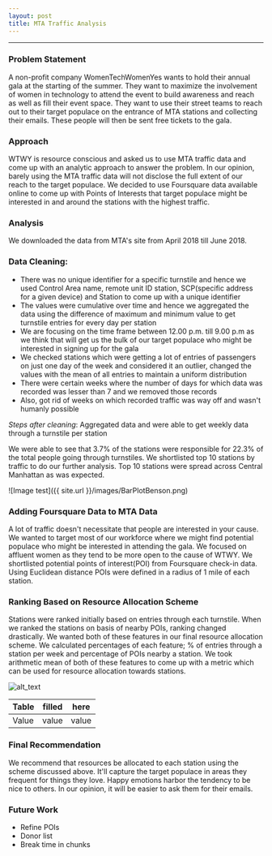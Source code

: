 ```yaml
---
layout: post
title: MTA Traffic Analysis
---
```



-----



### Problem Statement

A non-profit company WomenTechWomenYes wants to hold their annual gala at the starting of the summer. They want to maximize the involvement of women in technology to attend the event to build awareness and reach as well as fill their event space. They want to use their street teams to reach out to their target populace on the entrance of MTA stations and collecting their emails. These people will then be sent free tickets to the gala.  

### Approach

WTWY is resource conscious and asked us to use MTA traffic data and come up with an analytic approach to answer the problem. In our opinion, barely using the MTA traffic data will not disclose the full extent of our reach to the target populace. We decided to use Foursquare data available online to come up with Points of Interests that target populace might be interested in and around the stations with the highest traffic. 

### Analysis

We downloaded the data from MTA's site from April 2018 till June 2018. 

### Data Cleaning:

* There was no unique identifier for a specific turnstile and hence we used Control Area name, remote unit ID station, SCP(specific address for a given device) and Station to come up with a unique identifier
* The values were cumulative over time and hence we aggregated the data using the difference of maximum and minimum value to get turnstile entries for every day per station 
* We are focusing on the time frame between 12.00 p.m. till 9.00 p.m as we think that will get us the bulk of our target populace who might be interested in signing up for the gala
* We checked stations which were getting a lot of entries of passengers on just one day of the week and considered it an outlier, changed the values with the mean of all entries to maintain a uniform distribution
* There were certain weeks where the number of days for which data was recorded was lesser than 7 and we removed those records
* Also, got rid of weeks on which recorded traffic was way off and wasn't humanly possible


*Steps after cleaning*: Aggregated data and were able to get weekly data through a turnstile per station

We were able to see that 3.7% of the stations were responsible for 22.3% of the total people going through turnstiles. We shortlisted top 10 stations by traffic to do our further analysis. Top 10 stations were spread across Central Manhattan as was expected.

![Image test]({{ site.url }}/images/BarPlotBenson.png)


### Adding Foursquare Data to MTA Data

A lot of traffic doesn't necessitate that people are interested in your cause. We wanted to target most of our workforce where we might find potential populace who might be interested in attending the gala. We focused on affluent women as they tend to be more open to the cause of WTWY. We shortlisted potential points of interest(POI) from Foursquare check-in data. Using Euclidean distance POIs were defined in a radius of 1 mile of each station. 

### Ranking Based on Resource Allocation Scheme 

Stations were ranked initially based on entries through each turnstile. When we ranked the stations on basis of nearby POIs, ranking changed drastically. We wanted both of these features in our final resource allocation scheme. We calculated percentages of each feature; % of entries through a station per week and percentage of POIs nearby a station. We took arithmetic mean of both of these features to come up with a metric which can be used for resource allocation towards stations. 

![alt_text](http://zwmiller.com/projects/images/monte_carlo/part5/business_impact.png)

| Table | filled | here |
| ----- | ------ | ---- |
| Value | value  | value|



### Final Recommendation     

We recommend that resources be allocated to each station using the scheme discussed above. It'll capture the target populace in areas they frequent for things they love. Happy emotions harbor the tendency to be nice to others. In our opinion, it will be easier to ask them for their emails.

### Future Work

* Refine POIs
* Donor list
* Break time in chunks



